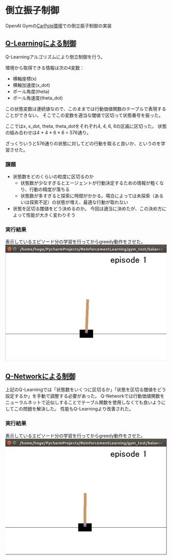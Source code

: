 # 倒立振子制御
OpenAI Gymの[CarPole環境](https://gym.openai.com/envs/CartPole-v0)での倒立振子制御の実装

## [Q-Learningによる制御](https://github.com/Etanoke/ReinforcementLearning/blob/master/balance_control/balance_q_learning.py)
Q-Learningアルゴリズムにより倒立制御を行う。

環境から取得できる情報は次の4変数：
* 横軸座標(x)
* 横軸加速度(x_dot)
* ポール角度(theta)
* ポール角速度(theta_dot)

この状態変数は連続値なので、このままでは行動価値関数のテーブルで表現することができない。
そこでこの変数を適当な閾値で区切って状態番号を振った。

ここではx, x_dot, theta, theta_dotをそれぞれ4, 4, 6, 6の区画に区切った。
状態の組み合わせは4 * 4 * 6 * 6 = 576通り。

ざっくりいうと576通りの状態に対してどの行動を取ると良いか、というのを学習させた。

### 課題
* 状態数をどのくらいの粒度に区切るのか  
    - 状態数が少なすぎるとエージェントが行動決定するための情報が粗くなり、行動の精度が落ちる 
    - 状態数が多すぎると探索に時間がかかる。場合によっては未探索（あるいは探索不足）の状態が増え、最適な行動が取れない  
* 状態を区切る閾値をどう決めるのか。 
    今回は適当に決めたが、この決め方によって性能が大きく変わりそう

### 実行結果
表示しているエピソード分の学習を行ってからgreedy動作をさせた。
![](https://raw.githubusercontent.com/Etanoke/ReinforcementLearning/master/balance_control/images/balance_control_ql.gif)


## [Q-Networkによる制御](https://github.com/Etanoke/ReinforcementLearning/blob/master/balance_control/balance_q_network.py)
上記のQ-Learningでは「状態数をいくつに区切るか」「状態を区切る閾値をどう設定するか」を手動で調整する必要があった。
Q-Networkでは行動価値関数をニューラルネットで近似しすることでテーブル関数を使用しなくても良いようにしてこの問題を解決した。
性能もQ-Learningより改善された。

### 実行結果
表示しているエピソード分の学習を行ってからgreedy動作をさせた。
![](https://raw.githubusercontent.com/Etanoke/ReinforcementLearning/master/balance_control/images/balance_control_qn.gif)
